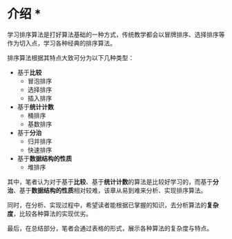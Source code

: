 # 介绍 *

学习排序算法是打好算法基础的一种方式，传统教学都会以冒牌排序、选择排序等作为切入点，学习各种经典的排序算法。

排序算法根据其特点大致可分为以下几种类型：

- 基于**比较**
	- 冒泡排序
	- 选择排序
	- 插入排序
- 基于**统计计数**
	- 桶排序
	- 基数排序
- 基于**分治**
	- 归并排序
	- 快速排序
- 基于**数据结构的性质**
	- 堆排序


其中，笔者认为对于基于**比较**、基于**统计计数**的算法是比较好学习的，而基于**分治**、基于**数据结构的性质**相对较难，该章从易到难来分析、实现排序算法。

同时，在分析、实现过程中，希望读者能根据已掌握的知识，去分析算法的**复杂度**，比较各种算法的实现优劣。

最后，在总结部分，笔者会通过表格的形式，展示各种算法的复杂度与特点。



